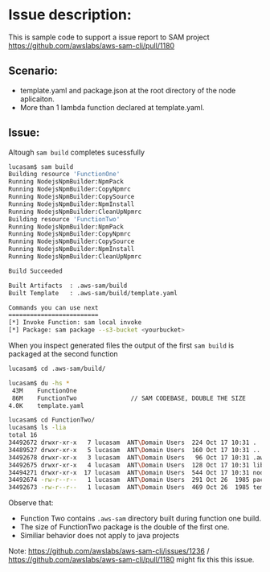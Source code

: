 # Issue description:

This is sample code to support a issue report to SAM project https://github.com/awslabs/aws-sam-cli/pull/1180


## Scenario:
- template.yaml and package.json at the root directory of the node aplicaiton.
- More than 1 lambda function declared at template.yaml.

## Issue:

Altough `sam build` completes sucessfully

```bash
lucasam$ sam build
Building resource 'FunctionOne'
Running NodejsNpmBuilder:NpmPack
Running NodejsNpmBuilder:CopyNpmrc
Running NodejsNpmBuilder:CopySource
Running NodejsNpmBuilder:NpmInstall
Running NodejsNpmBuilder:CleanUpNpmrc
Building resource 'FunctionTwo'
Running NodejsNpmBuilder:NpmPack
Running NodejsNpmBuilder:CopyNpmrc
Running NodejsNpmBuilder:CopySource
Running NodejsNpmBuilder:NpmInstall
Running NodejsNpmBuilder:CleanUpNpmrc

Build Succeeded

Built Artifacts  : .aws-sam/build
Built Template   : .aws-sam/build/template.yaml

Commands you can use next
=========================
[*] Invoke Function: sam local invoke
[*] Package: sam package --s3-bucket <yourbucket>
````

When you inspect generated files the output of the first `sam build` is packaged at the second function

```bash
lucasam$ cd .aws-sam/build/

lucasam$ du -hs *
 43M    FunctionOne
 86M    FunctionTwo               // SAM CODEBASE, DOUBLE THE SIZE
4.0K    template.yaml

lucasam$ cd FunctionTwo/
lucasam$ ls -lia
total 16
34492672 drwxr-xr-x   7 lucasam  ANT\Domain Users  224 Oct 17 10:31 .
34489527 drwxr-xr-x   5 lucasam  ANT\Domain Users  160 Oct 17 10:31 ..
34492678 drwxr-xr-x   3 lucasam  ANT\Domain Users   96 Oct 17 10:31 .aws-sam     // THIS FOLDER SHOULD NOT BE HERE
34492675 drwxr-xr-x   4 lucasam  ANT\Domain Users  128 Oct 17 10:31 lib
34494271 drwxr-xr-x  17 lucasam  ANT\Domain Users  544 Oct 17 10:31 node_modules
34492674 -rw-r--r--   1 lucasam  ANT\Domain Users  291 Oct 26  1985 package.json
34492673 -rw-r--r--   1 lucasam  ANT\Domain Users  469 Oct 26  1985 template.yaml
````

Observe that:
- Function Two contains `.aws-sam` directory built during function one build.
- The size of FunctionTwo package is the double of the first one.
- Similiar behavior does not apply to java projects

Note: https://github.com/awslabs/aws-sam-cli/issues/1236 / https://github.com/awslabs/aws-sam-cli/pull/1180 might fix this this issue.